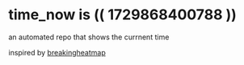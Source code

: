 # time_now is (( 1729868400788 ))

an automated repo that shows the currnent time

inspired by [breakingheatmap](https://github.com/breakingheatmap/breakingheatmap)